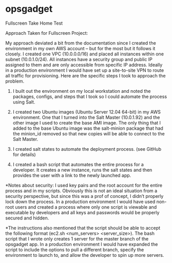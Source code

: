 opsgadget
=========

Fullscreen Take Home Test

Approach Taken for Fullscreen Project:

My approach deviated a bit from the documentation since I created the environment in my own AWS account – but for the most but it follows it closely.  I created one VPC  (10.0.0.0/16) and placed all instances within one subnet (10.0.1.0/24).  All instances have a security group and public IP assigned to them and are only accessible from specific IP address.  Ideally in a production environment I would have set up a site-to-site VPN to route all traffic for provisioning.  Here are the specific steps I took to approach the problem.     

1)	I built out the environment on my local workstation and noted the packages, configs, and steps that I took so I could automate the process using Salt. 

2)	I created two Ubuntu images (Ubuntu Server 12.04 64-bit) in my AWS environment.  One that I turned into the Salt Master (10.0.1.92) and the other image I used to create the base AMI image.  The only thing that I added to the base Ubuntu image was the salt-minion package that had the minion_id removed so that new copies will be able to connect to the Salt Master. 

3)	I created salt states to automate the deployment process. (see GitHub for details)

4)	I created a bash script that automates the entire process for a developer.  It creates a new instance, runs the salt states and then provides the user with a link to the newly launched app.

*Notes about security: I used key pairs and the root account for the entire process and in my scripts.  Obviously this is not an ideal situation from a security perspective, but since this was a prof of concept, I didn’t properly lock down the process.  In a production environment I would have used non-root users and created a process where only one script is viewable and executable by developers and all keys and passwords would be properly secured and hidden. 

*The instructions also mentioned that the script should be able to accept the following format (ec2.sh <app> <environment> <num_servers> <server_size>).  The bash script that I wrote only creates 1 server for the master branch of the opsgadget app.  In a production environment I would have expanded the script to include the options to pull a different branch, specify the environment to launch to, and allow the developer to spin up more servers. 
